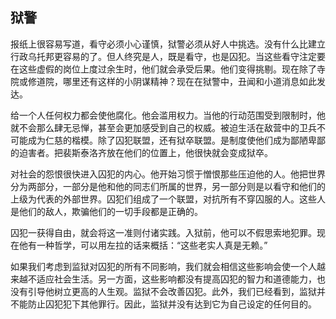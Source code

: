## 狱警

报纸上很容易写道，看守必须小心谨慎，狱警必须从好人中挑选。没有什么比建立行政乌托邦更容易的了。但人终究是人，既是看守，也是囚犯。当这些看守注定要在这些虚假的岗位上度过余生时，他们就会承受后果。他们变得挑剔。现在除了寺院或修道院，哪里还有这样的小阴谋精神？现在在狱警中，丑闻和小道消息如此发达。

给一个人任何权力都会使他腐化。他会滥用权力。当他的行动范围受到限制时，他就不会那么肆无忌惮，甚至会更加感受到自己的权威。被迫生活在敌营中的卫兵不可能成为仁慈的楷模。除了囚犯联盟，还有狱卒联盟。是制度使他们成为鄙陋卑鄙的迫害者。把裴斯泰洛齐放在他们的位置上，他很快就会变成狱卒。

对社会的怨恨很快进入囚犯的内心。他开始习惯于憎恨那些压迫他的人。他把世界分为两部分，一部分是他和他的同志们所属的世界，另一部分则是以看守和他们的上级为代表的外部世界。囚犯们组成了一个联盟，对抗所有不穿囚服的人。这些人是他们的敌人，欺骗他们的一切手段都是正确的。

囚犯一获得自由，就会将这一准则付诸实践。入狱前，他可以不假思索地犯罪。现在他有一种哲学，可以用左拉的话来概括：“这些老实人真是无赖。”

如果我们考虑到监狱对囚犯的所有不同影响，我们就会相信这些影响会使一个人越来越不适应社会生活。另一方面，这些影响都没有提高囚犯的智力和道德能力，也没有引导他树立更高的人生观。监狱不会改善囚犯。此外，我们已经看到，监狱并不能防止囚犯犯下其他罪行。因此，监狱并没有达到它为自己设定的任何目的。

